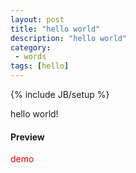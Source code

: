 ```yaml
---
layout: post
title: "hello world"
description: "hello world"
category:
 - words
tags: [hello]
---
```

{% include JB/setup %}

hello world!

<h4>Preview</h4>
<div class="preview" id="preview"><div class="demo">demo</div></div>
<style type="text/css" id="cssR">.demo{color:red;}</style>